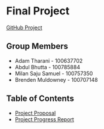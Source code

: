 # Final Project

[GitHub Project](https://github.com/users/adamtharani/projects/1/)

## Group Members

- Adam Tharani - 100637702
- Abdul Bhutta - 100785884
- Milan Saju Samuel - 100757350
- Brenden Muldowney - 100707148

## Table of Contents
- [Project Proposal](Group26_ProjectProposal.pdf)
- [Project Progress Report](Project%20Progress%20Report.pdf)
